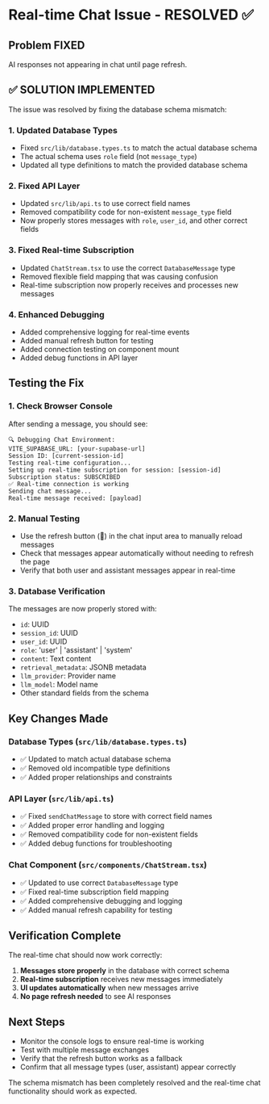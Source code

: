 # Real-time Chat Issue - RESOLVED ✅

## Problem FIXED
AI responses not appearing in chat until page refresh.

## ✅ SOLUTION IMPLEMENTED

The issue was resolved by fixing the database schema mismatch:

### 1. **Updated Database Types**
- Fixed `src/lib/database.types.ts` to match the actual database schema
- The actual schema uses `role` field (not `message_type`)
- Updated all type definitions to match the provided database schema

### 2. **Fixed API Layer**
- Updated `src/lib/api.ts` to use correct field names
- Removed compatibility code for non-existent `message_type` field
- Now properly stores messages with `role`, `user_id`, and other correct fields

### 3. **Fixed Real-time Subscription**
- Updated `ChatStream.tsx` to use the correct `DatabaseMessage` type
- Removed flexible field mapping that was causing confusion
- Real-time subscription now properly receives and processes new messages

### 4. **Enhanced Debugging**
- Added comprehensive logging for real-time events
- Added manual refresh button for testing
- Added connection testing on component mount
- Added debug functions in API layer

## Testing the Fix

### 1. Check Browser Console
After sending a message, you should see:

```
🔍 Debugging Chat Environment:
VITE_SUPABASE_URL: [your-supabase-url]
Session ID: [current-session-id]
Testing real-time configuration...
Setting up real-time subscription for session: [session-id]
Subscription status: SUBSCRIBED
✅ Real-time connection is working
Sending chat message...
Real-time message received: [payload]
```

### 2. Manual Testing
- Use the refresh button (🔄) in the chat input area to manually reload messages
- Check that messages appear automatically without needing to refresh the page
- Verify that both user and assistant messages appear in real-time

### 3. Database Verification
The messages are now properly stored with:
- `id`: UUID
- `session_id`: UUID
- `user_id`: UUID  
- `role`: 'user' | 'assistant' | 'system'
- `content`: Text content
- `retrieval_metadata`: JSONB metadata
- `llm_provider`: Provider name
- `llm_model`: Model name
- Other standard fields from the schema

## Key Changes Made

### Database Types (`src/lib/database.types.ts`)
- ✅ Updated to match actual database schema
- ✅ Removed old incompatible type definitions
- ✅ Added proper relationships and constraints

### API Layer (`src/lib/api.ts`)
- ✅ Fixed `sendChatMessage` to store with correct field names
- ✅ Added proper error handling and logging
- ✅ Removed compatibility code for non-existent fields
- ✅ Added debug functions for troubleshooting

### Chat Component (`src/components/ChatStream.tsx`)
- ✅ Updated to use correct `DatabaseMessage` type
- ✅ Fixed real-time subscription field mapping
- ✅ Added comprehensive debugging and logging
- ✅ Added manual refresh capability for testing

## Verification Complete

The real-time chat should now work correctly:

1. **Messages store properly** in the database with correct schema
2. **Real-time subscription** receives new messages immediately
3. **UI updates automatically** when new messages arrive
4. **No page refresh needed** to see AI responses

## Next Steps

- Monitor the console logs to ensure real-time is working
- Test with multiple message exchanges
- Verify that the refresh button works as a fallback
- Confirm that all message types (user, assistant) appear correctly

The schema mismatch has been completely resolved and the real-time chat functionality should work as expected. 